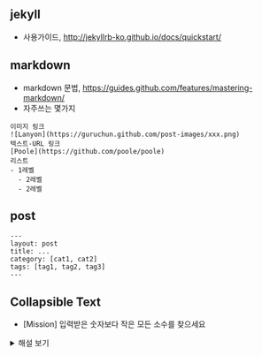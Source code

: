 ## jekyll 

- 사용가이드, http://jekyllrb-ko.github.io/docs/quickstart/

## markdown

- markdown 문법, https://guides.github.com/features/mastering-markdown/
- 자주쓰는 몇가지
```
이미지 링크
![Lanyon](https://guruchun.github.com/post-images/xxx.png)
텍스트-URL 링크
[Poole](https://github.com/poole/poole)
리스트
- 1레벨
  - 2레벨
  - 2레벨
```

## post
```
---
layout: post
title: ...
category: [cat1, cat2]
tags: [tag1, tag2, tag3]
---
```
## Collapsible Text

* [Mission] 입력받은 숫자보다 작은 모든 소수를 찾으세요  
<details><summary>해설 보기</summary>
<p>
```python
print("hello world!")
```
</p>
</details>
